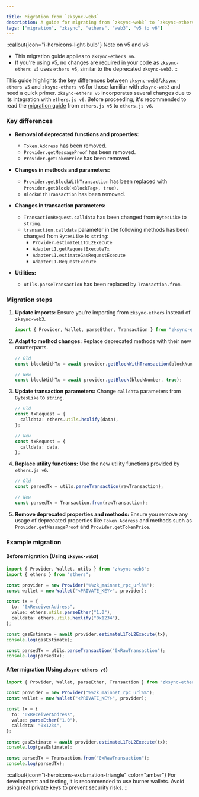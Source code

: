 ```yaml
---

title: Migration from `zksync-web3`
description: A guide for migrating from `zksync-web3` to `zksync-ethers v6`.
tags: ["migration", "zksync", "ethers", "web3", "v5 to v6"]
---
```


::callout{icon="i-heroicons-light-bulb"}
Note on v5 and v6

- This migration guide applies to `zksync-ethers v6`.
- If you're using v5, no changes are required in your code as `zksync-ethers v5` uses `ethers v5`, similar to the
deprecated `zksync-web3`.
::

This guide highlights the key differences between `zksync-web3`/`zksync-ethers v5` and `zksync-ethers v6` for those
familiar with `zksync-web3` and need a quick primer. `zksync-ethers v6` incorporates several changes due to its
integration with `ethers.js v6`. Before proceeding, it's recommended to read
the [migration guide](https://docs.ethers.org/v6/migrating/) from `ethers.js v5` to `ethers.js v6`.

### Key differences

- **Removal of deprecated functions and properties:**
  - `Token.Address` has been removed.
  - `Provider.getMessageProof` has been removed.
  - `Provider.getTokenPrice` has been removed.

- **Changes in methods and parameters:**
  - `Provider.getBlockWithTransaction` has been replaced with `Provider.getBlock(<BlockTag>, true)`.
  - `BlockWithTransaction` has been removed.

- **Changes in transaction parameters:**
  - `TransactionRequest.calldata` has been changed from `BytesLike` to `string`.
  - `transaction.calldata` parameter in the following methods has been changed from `BytesLike` to `string`:
    - `Provider.estimateL1ToL2Execute`
    - `AdapterL1.getRequestExecuteTx`
    - `AdapterL1.estimateGasRequestExecute`
    - `AdapterL1.RequestExecute`

- **Utilities:**
  - `utils.parseTransaction` has been replaced by `Transaction.from`.

### Migration steps

1. **Update imports:**
   Ensure you're importing from `zksync-ethers` instead of `zksync-web3`.

   ```ts
   import { Provider, Wallet, parseEther, Transaction } from "zksync-ethers";
   ```

2. **Adapt to method changes:**
   Replace deprecated methods with their new counterparts.

   ```ts
   // Old
   const blockWithTx = await provider.getBlockWithTransaction(blockNumber);

   // New
   const blockWithTx = await provider.getBlock(blockNumber, true);
   ```

3. **Update transaction parameters:**
   Change `calldata` parameters from `BytesLike` to `string`.

   ```ts
   // Old
   const txRequest = {
     calldata: ethers.utils.hexlify(data),
   };

   // New
   const txRequest = {
     calldata: data,
   };
   ```

4. **Replace utility functions:**
   Use the new utility functions provided by `ethers.js v6`.

   ```ts
   // Old
   const parsedTx = utils.parseTransaction(rawTransaction);

   // New
   const parsedTx = Transaction.from(rawTransaction);
   ```

5. **Remove deprecated properties and methods:**
   Ensure you remove any usage of deprecated properties like `Token.Address` and methods such
   as `Provider.getMessageProof` and `Provider.getTokenPrice`.

### Example migration

#### Before migration (Using `zksync-web3`)

```ts
import { Provider, Wallet, utils } from "zksync-web3";
import { ethers } from "ethers";

const provider = new Provider("%%zk_mainnet_rpc_url%%");
const wallet = new Wallet("<PRIVATE_KEY>", provider);

const tx = {
  to: "0xReceiverAddress",
  value: ethers.utils.parseEther("1.0"),
  calldata: ethers.utils.hexlify("0x1234"),
};

const gasEstimate = await provider.estimateL1ToL2Execute(tx);
console.log(gasEstimate);

const parsedTx = utils.parseTransaction("0xRawTransaction");
console.log(parsedTx);
```

#### After migration (Using `zksync-ethers v6`)

```ts
import { Provider, Wallet, parseEther, Transaction } from "zksync-ethers";

const provider = new Provider("%%zk_mainnet_rpc_url%%");
const wallet = new Wallet("<PRIVATE_KEY>", provider);

const tx = {
  to: "0xReceiverAddress",
  value: parseEther("1.0"),
  calldata: "0x1234",
};

const gasEstimate = await provider.estimateL1ToL2Execute(tx);
console.log(gasEstimate);

const parsedTx = Transaction.from("0xRawTransaction");
console.log(parsedTx);
```

::callout{icon="i-heroicons-exclamation-triangle" color="amber"}
For development and testing, it is recommended to use burner wallets. Avoid using real private keys to prevent security risks.
::
